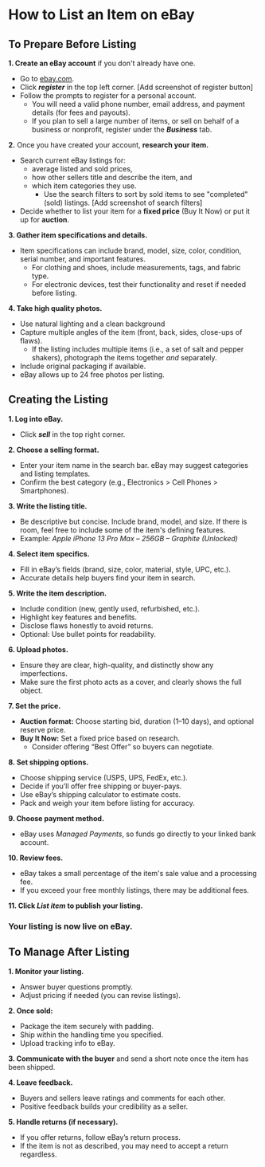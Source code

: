 # How to List an Item on eBay

## To Prepare Before Listing

**1. Create an eBay account** if you don't already have one.
   - Go to [ebay.com](https://www.ebay.com).
   - Click ***register*** in the top left corner. [Add screenshot of register button]
   - Follow the prompts to register for a personal account.
     - You will need a valid phone number, email address, and payment details (for fees and payouts).
     - If you plan to sell a large number of items, or sell on behalf of a business or nonprofit, register under the ***Business*** tab.

**2.** Once you have created your account, **research your item.**
   - Search current eBay listings for:
     - average listed and sold prices,
     - how other sellers title and describe the item, and
     - which item categories they use.
       - Use the search filters to sort by sold items to see "completed" (sold) listings. [Add screenshot of search filters]
   - Decide whether to list your item for a **fixed price** (Buy It Now) or put it up for **auction**. 

**3. Gather item specifications and details.**
   - Item specifications can include brand, model, size, color, condition, serial number, and important features. 
     - For clothing and shoes, include measurements, tags, and fabric type.
     - For electronic devices, test their functionality and reset if needed before listing.

**4. Take high quality photos.**
   - Use natural lighting and a clean background
   - Capture multiple angles of the item (front, back, sides, close-ups of flaws). 
     - If the listing includes multiple items (i.e., a set of salt and pepper shakers), photograph the items together *and* separately.
   - Include original packaging if available.
   - eBay allows up to 24 free photos per listing.

## Creating the Listing

**1. Log into eBay.**
   - Click ***sell*** in the top right corner.

**2. Choose a selling format.**
   - Enter your item name in the search bar. eBay may suggest categories and listing templates.
   - Confirm the best category (e.g., Electronics > Cell Phones > Smartphones).

**3. Write the listing title.**
   - Be descriptive but concise. Include brand, model, and size. If there is room, feel free to include some of the item's defining features.
   - Example: *Apple iPhone 13 Pro Max – 256GB – Graphite (Unlocked)*

**4. Select item specifics.**
   - Fill in eBay’s fields (brand, size, color, material, style, UPC, etc.).
   - Accurate details help buyers find your item in search.

**5. Write the item description.**
   - Include condition (new, gently used, refurbished, etc.).
   - Highlight key features and benefits.
   - Disclose flaws honestly to avoid returns.
   - Optional: Use bullet points for readability.

**6. Upload photos.**
   - Ensure they are clear, high-quality, and distinctly show any imperfections.
   - Make sure the first photo acts as a cover, and clearly shows the full object.

**7. Set the price.**
   - **Auction format:** Choose starting bid, duration (1–10 days), and optional reserve price.
   - **Buy It Now:** Set a fixed price based on research.
     - Consider offering “Best Offer” so buyers can negotiate.

**8. Set shipping options.**
   - Choose shipping service (USPS, UPS, FedEx, etc.).
   - Decide if you’ll offer free shipping or buyer-pays.
   - Use eBay’s shipping calculator to estimate costs.
   - Pack and weigh your item before listing for accuracy.

**9. Choose payment method.**
   - eBay uses *Managed Payments*, so funds go directly to your linked bank account.

**10. Review fees.**
   - eBay takes a small percentage of the item's sale value and a processing fee.
   - If you exceed your free monthly listings, there may be additional fees.

**11. Click *List item* to publish your listing.**

### Your listing is now live on eBay.

## To Manage After Listing

**1. Monitor your listing.**
   - Answer buyer questions promptly.
   - Adjust pricing if needed (you can revise listings).

**2. Once sold:**
   - Package the item securely with padding.
   - Ship within the handling time you specified.
   - Upload tracking info to eBay.

**3. Communicate with the buyer** and send a short note once the item has been shipped.

**4. Leave feedback.**
   - Buyers and sellers leave ratings and comments for each other.
   - Positive feedback builds your credibility as a seller.

**5. Handle returns (if necessary).**
   - If you offer returns, follow eBay’s return process.
   - If the item is not as described, you may need to accept a return regardless.